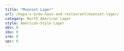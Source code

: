 ```yaml
---
title: "Moonset Lager"
url: /hapa-s-brew-haus-and-restaurant/moonset-lager/
category: North American Lager
style: American-Style Lager
abv: 0
ibu: 0
srm: 0
upc: 0
---
```



